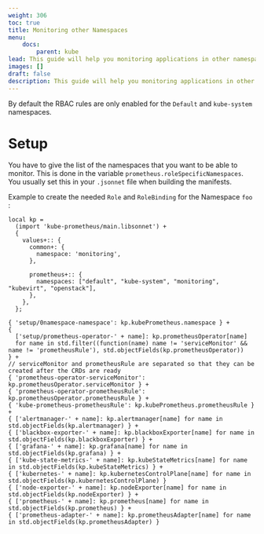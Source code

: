 ```yaml
---
weight: 306
toc: true
title: Monitoring other Namespaces
menu:
    docs:
        parent: kube
lead: This guide will help you monitoring applications in other namespaces.
images: []
draft: false
description: This guide will help you monitoring applications in other namespaces.
---
```


By default the RBAC rules are only enabled for the `Default` and `kube-system` namespaces.

# Setup

You have to give the list of the namespaces that you want to be able to monitor.
This is done in the variable `prometheus.roleSpecificNamespaces`. You usually set this in your `.jsonnet` file when building the manifests.

Example to create the needed `Role` and `RoleBinding` for the Namespace `foo` :

```
local kp =
  (import 'kube-prometheus/main.libsonnet') +
  {
    values+:: {
      common+: {
        namespace: 'monitoring',
      },

      prometheus+:: {
        namespaces: ["default", "kube-system", "monitoring", "kubevirt", "openstack"],
      },
    },
  };

{ 'setup/0namespace-namespace': kp.kubePrometheus.namespace } +
{
  ['setup/prometheus-operator-' + name]: kp.prometheusOperator[name]
  for name in std.filter((function(name) name != 'serviceMonitor' && name != 'prometheusRule'), std.objectFields(kp.prometheusOperator))
} +
// serviceMonitor and prometheusRule are separated so that they can be created after the CRDs are ready
{ 'prometheus-operator-serviceMonitor': kp.prometheusOperator.serviceMonitor } +
{ 'prometheus-operator-prometheusRule': kp.prometheusOperator.prometheusRule } +
{ 'kube-prometheus-prometheusRule': kp.kubePrometheus.prometheusRule } +
{ ['alertmanager-' + name]: kp.alertmanager[name] for name in std.objectFields(kp.alertmanager) } +
{ ['blackbox-exporter-' + name]: kp.blackboxExporter[name] for name in std.objectFields(kp.blackboxExporter) } +
{ ['grafana-' + name]: kp.grafana[name] for name in std.objectFields(kp.grafana) } +
{ ['kube-state-metrics-' + name]: kp.kubeStateMetrics[name] for name in std.objectFields(kp.kubeStateMetrics) } +
{ ['kubernetes-' + name]: kp.kubernetesControlPlane[name] for name in std.objectFields(kp.kubernetesControlPlane) }
{ ['node-exporter-' + name]: kp.nodeExporter[name] for name in std.objectFields(kp.nodeExporter) } +
{ ['prometheus-' + name]: kp.prometheus[name] for name in std.objectFields(kp.prometheus) } +
{ ['prometheus-adapter-' + name]: kp.prometheusAdapter[name] for name in std.objectFields(kp.prometheusAdapter) }
```
